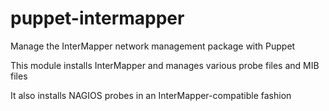 puppet-intermapper
==================

Manage the InterMapper network management package with Puppet

This module installs InterMapper and manages various probe files and MIB files

It also installs NAGIOS probes in an InterMapper-compatible fashion
